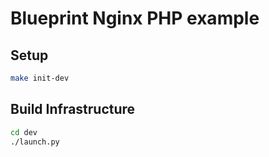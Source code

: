 # Blueprint Nginx PHP example

## Setup

```sh
make init-dev
```

## Build Infrastructure

```sh
cd dev
./launch.py
```
